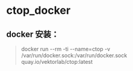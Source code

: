 # ctop_docker

## docker 安装：

> docker run --rm -ti --name=ctop -v /var/run/docker.sock:/var/run/docker.sock quay.io/vektorlab/ctop:latest

